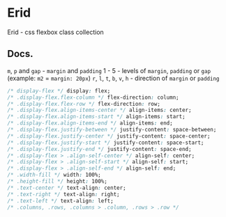 # Erid
Erid - css flexbox class collection

## Docs.
`m`, `p` and `gap` - `margin` and `padding`
1 - 5 - levels of `margin`, `padding` or `gap` (example: `m2` = `margin: 20px`)
`r`, `l`, `t`, `b`, `v`, `h` - direction of `margin` or `padding`
```CSS
/* display-flex */ display: flex;
/* .display-flex.flex-column */ flex-direction: column;
/* .display-flex.flex-row */ flex-direction: row;
/* .display-flex.align-items-center */ align-items: center;
/* .display-flex.align-items-start */ align-items: start;
/* .display-flex.align-items-end */ align-items: end;
/* .display-flex.justify-between */ justify-content: space-between;
/* .display-flex.justify-center */ justify-content: space-center;
/* .display-flex.justify-start */ justify-content: space-start;
/* .display-flex.justify-end */ justify-content: space-end;
/* .display-flex > .align-self-center */ align-self: center;
/* .display-flex > .align-self-start */ align-self: start;
/* .display-flex > .align-self-end */ align-self: end;
/* .width-fill */ width: 100%;
/* .height-fill */ height: 100%;
/* .text-center */ text-align: center;
/* .text-right */ text-align: right;
/* .text-left */ text-align: left;
/* .columns, .rows, .columns > .column, .rows > .row */
```